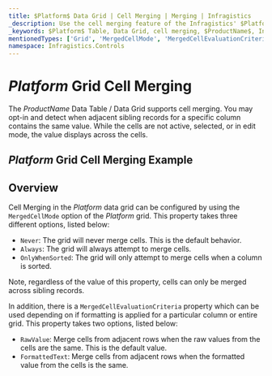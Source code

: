 ```yaml
---
title: $Platform$ Data Grid | Cell Merging | Merging | Infragistics
_description: Use the cell merging feature of the Infragistics' $Platform$ data grid to join cells with duplicate values.
_keywords: $Platform$ Table, Data Grid, cell merging, $ProductName$, Infragistics
mentionedTypes: ['Grid', 'MergedCellMode', 'MergedCellEvaluationCriteria']
namespace: Infragistics.Controls
---
```


# $Platform$ Grid Cell Merging

The $ProductName$ Data Table / Data Grid supports cell merging. You may opt-in and detect when adjacent sibling records for a specific column contains the same value. While the cells are not active, selected, or in edit mode, the value displays across the cells.

## $Platform$ Grid Cell Merging Example


<code-view style="height: 600px"
           data-demos-base-url="{environment:dvDemosBaseUrl}"
           iframe-src="{environment:dvDemosBaseUrl}/grids/data-grid-cell-merging"
           alt="$Platform$ Grid Cell Merging Example"
           github-src="grids/data-grid/cell-merging">
</code-view>

<div class="divider--half"></div>

## Overview

Cell Merging in the $Platform$ data grid can be configured by using the `MergedCellMode` option of the $Platform$ grid. This property takes three different options, listed below:

- `Never`: The grid will never merge cells. This is the default behavior.
- `Always`: The grid will always attempt to merge cells.
- `OnlyWhenSorted`: The grid will only attempt to merge cells when a column is sorted.

Note, regardless of the value of this property, cells can only be merged across sibling records.

In addition, there is a `MergedCellEvaluationCriteria` property which can be used depending on if formatting is applied for a particular column or entire grid. This property takes two options, listed below:

- `RawValue`: Merge cells from adjacent rows when the raw values from the cells are the same. This is the default value.
- `FormattedText`: Merge cells from adjacent rows when the formatted value from the cells is the same.

<div class="divider--half"></div>